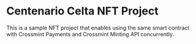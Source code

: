 # Centenario Celta NFT Project

This is a sample NFT project that enables using the same smart contract with Crossmint Payments and Crossmint Minting 
API concurrently. 

